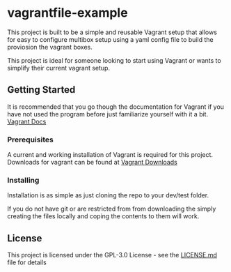 # vagrantfile-example

This project is built to be a simple and reusable Vagrant setup that allows for easy to configure multibox setup using a yaml config file to build the proviosion the vagrant boxes.

This project is ideal for someone looking to start using Vagrant or wants to simplify their current vagrant setup.

## Getting Started

It is recommended that you go though the documentation for Vagrant if you have not used the
program before just familiarize yourself with it a bit.\
[Vagrant Docs](https://www.vagrantup.com/docs/index.html)
### Prerequisites

A current and working installation of Vagrant is required for this project. Downloads for vagrant can be found at [Vagrant Downloads](https://www.vagrantup.com/downloads.html)

### Installing

Installation is as simple as just cloning the repo to your dev/test folder.

If you do not have git or are restricted from from downloading the  simply creating the files locally and coping the contents to them will work.

## License

This project is licensed under the GPL-3.0 License - see the [LICENSE.md](LICENSE) file for details

